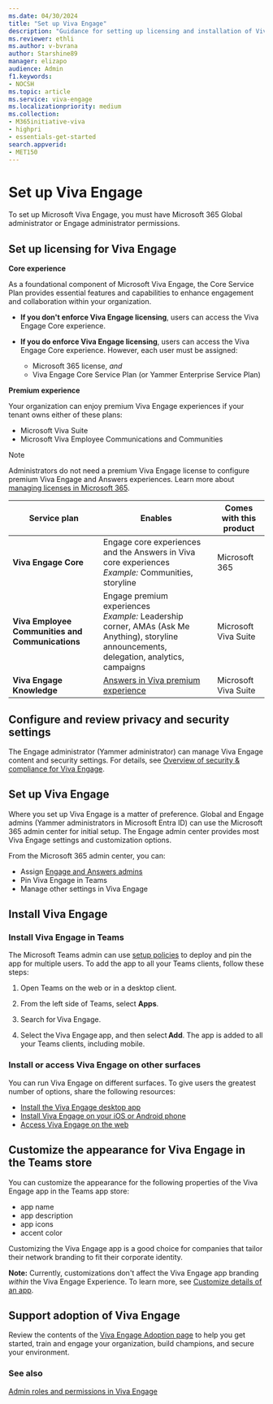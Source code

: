 ```yaml
---
ms.date: 04/30/2024
title: "Set up Viva Engage"
description: "Guidance for setting up licensing and installation of Viva Engage for an organization."
ms.reviewer: ethli
ms.author: v-bvrana
author: Starshine89
manager: elizapo
audience: Admin
f1.keywords:
- NOCSH
ms.topic: article
ms.service: viva-engage
ms.localizationpriority: medium
ms.collection:  
- M365initiative-viva
- highpri
- essentials-get-started
search.appverid:
- MET150
---
```

# Set up Viva Engage

To set up Microsoft Viva Engage, you must have Microsoft 365 Global administrator or Engage administrator permissions.

## Set up licensing for Viva Engage

**Core experience**

As a foundational component of Microsoft Viva Engage, the Core Service Plan provides essential features and capabilities to enhance engagement and collaboration within your organization.

- **If you don't enforce Viva Engage licensing**, users can access the Viva Engage Core experience.<br>
- **If you do enforce Viva Engage licensing**, users can access the Viva Engage Core experience. However, each user must be assigned:

    - Microsoft 365 license, *and*
    - Viva Engage Core Service Plan (or Yammer Enterprise Service Plan)

**Premium experience**

 Your organization can enjoy premium Viva Engage experiences if your tenant owns either of these plans:

- Microsoft Viva Suite
- Microsoft Viva Employee Communications and Communities

>[!NOTE]
>Administrators do not need a premium Viva Engage license to configure premium Viva Engage and Answers experiences. Learn more about [managing licenses in Microsoft 365](/Viva/engage/manage-engage-licenses-microsoft-365).

|Service plan |Enables |Comes with this product |
|-------------------|---------|-------|
|**Viva Engage Core**|Engage core experiences and the Answers in Viva core experiences <br> *Example:* Communities, storyline |Microsoft 365|
|**Viva Employee Communities and Communications**|Engage premium experiences <br> *Example:* Leadership corner, AMAs (Ask Me Anything), storyline announcements, delegation, analytics, campaigns |Microsoft Viva Suite|
|**Viva Engage Knowledge**|[Answers in Viva premium experience](/viva/engage/eac-answers-overview-set-up#licensing) |Microsoft Viva Suite|

## Configure and review privacy and security settings

The Engage administrator (Yammer administrator) can manage Viva Engage content and security settings.
For details, see [Overview of security & compliance for Viva Engage](/viva/engage/manage-security-and-compliance/security-and-compliance).

## Set up Viva Engage

Where you set up Viva Engage is a matter of preference. Global and Engage admins (Yammer administrators in Microsoft Entra ID) can use the Microsoft 365 admin center for initial setup. The Engage admin center provides most Viva Engage settings and customization options.

From the Microsoft 365 admin center, you can:

- Assign [Engage and Answers admins](eac-key-admin-roles-permissions.md)
- Pin Viva Engage in Teams
- Manage other settings in Viva Engage

## Install Viva Engage

### Install Viva Engage in Teams

The Microsoft Teams admin can use [setup policies](/microsoftteams/teams-app-setup-policies) to deploy and pin the app for multiple users. To add the app to all your Teams clients, follow these steps:

1. Open Teams on the web or in a desktop client.

2. From the left side of Teams, select **Apps**.

3. Search for Viva Engage.

4. Select the Viva Engage app, and then select **Add**. The app is added to all your Teams clients, including mobile.

### Install or access Viva Engage on other surfaces

You can run Viva Engage on different surfaces. To give users the greatest number of options, share the following resources:

- [Install the Viva Engage desktop app](https://prod.support.services.microsoft.com/en-au/office/install-the-viva-engage-desktop-app-66ccb412-ca1d-4e43-872c-9705abf11b1b)
- [Install Viva Engage on your iOS or Android phone](https://support.microsoft.com/en-us/office/set-up-viva-engage-on-your-mobile-phone-e52e65ad-14fa-4db9-b8f7-80fe3f6e25a7)
- [Access Viva Engage on the web](https://engage.cloud.microsoft/main/feed)

## Customize the appearance for Viva Engage in the Teams store

You can customize the appearance for the following properties of the Viva Engage app in the Teams app store:

- app name
- app description
- app icons
- accent color

Customizing the Viva Engage app is a good choice for companies that tailor their network branding to fit their corporate identity.

**Note:** Currently, customizations don't affect the Viva Engage app branding _within_ the Viva Engage Experience. To learn more, see [Customize details of an app](/MicrosoftTeams/customize-apps#customize-details-of-an-app).
 
## Support adoption of Viva Engage
 
Review the contents of the [Viva Engage Adoption page](https://adoption.microsoft.com/en-us/viva/engage/) to help you get started, train and engage your organization, build champions, and secure your environment.

### See also
[Admin roles and permissions in Viva Engage](eac-key-admin-roles-permissions.md)
